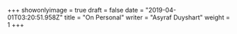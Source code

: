 +++
showonlyimage = true
draft = false
date = "2019-04-01T03:20:51.958Z"
title = "On Personal"
writer = "Asyraf Duyshart"
weight = 1
+++

